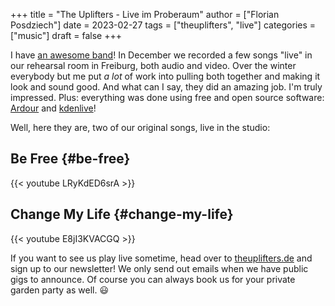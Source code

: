 +++
title = "The Uplifters - Live im Proberaum"
author = ["Florian Posdziech"]
date = 2023-02-27
tags = ["theuplifters", "live"]
categories = ["music"]
draft = false
+++

I have [an awesome band](https://theuplifters.de/)! In December we recorded a few songs "live" in our rehearsal room in Freiburg, both audio and video. Over the winter everybody but me put _a lot_ of work into pulling both together and making it look and sound good. And what can I say, they did an amazing job. I'm truly impressed. Plus: everything was done using free and open source software: [Ardour](https://ardour.org/) and [kdenlive](https://kdenlive.org/)!

Well, here they are, two of our original songs, live in the studio:


## Be Free {#be-free}

{{< youtube LRyKdED6srA >}}


## Change My Life {#change-my-life}

{{< youtube E8jI3KVACGQ >}}

If you want to see us play live sometime, head over to [theuplifters.de](https://theuplifters.de) and sign up to our newsletter! We only send out emails when we have public gigs to announce. Of course you can always book us for your private garden party as well. 😃
